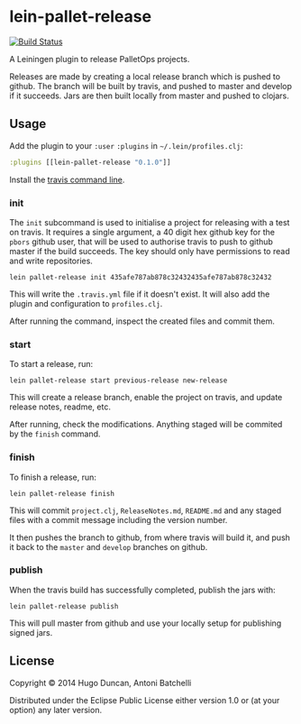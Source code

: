 # lein-pallet-release

[![Build Status](https://travis-ci.org/palletops/lein-pallet-release.png?branch=develop)](https://travis-ci.org/palletops/lein-pallet-release)

A Leiningen plugin to release PalletOps projects.

Releases are made by creating a local release branch which is pushed
to github.  The branch will be built by travis, and pushed to master
and develop if it succeeds.  Jars are then built locally from master
and pushed to clojars.

## Usage

Add the plugin to your `:user` `:plugins` in `~/.lein/profiles.clj`:

```clj
:plugins [[lein-pallet-release "0.1.0"]]
```
Install the
[travis command line](http://blog.travis-ci.com/2013-01-14-new-client/).

### init

The `init` subcommand is used to initialise a project for releasing
with a test on travis.  It requires a single argument, a 40 digit hex
github key for the `pbors` github user, that will be used to authorise
travis to push to github master if the build succeeds.  The key should
only have permissions to read and write repositories.

```
lein pallet-release init 435afe787ab878c32432435afe787ab878c32432
```

This will write the `.travis.yml` file if it doesn't exist.  It will also
add the plugin and configuration to `profiles.clj`.

After running the command, inspect the created files and commit them.

### start

To start a release, run:

```
lein pallet-release start previous-release new-release
```

This will create a release branch, enable the project on travis, and
update release notes, readme, etc.

After running, check the modifications.  Anything staged will be
commited by the `finish` command.

### finish

To finish a release, run:

```
lein pallet-release finish
```

This will commit `project.clj`, `ReleaseNotes.md`, `README.md` and any
staged files with a commit message including the version number.

It then pushes the branch to github, from where travis will build it,
and push it back to the `master` and `develop` branches on github.

### publish

When the travis build has successfully completed, publish the jars with:

```
lein pallet-release publish
```

This will pull master from github and use your locally setup for
publishing signed jars.

## License

Copyright © 2014 Hugo Duncan, Antoni Batchelli

Distributed under the Eclipse Public License either version 1.0 or (at
your option) any later version.
